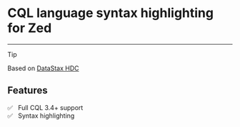 # CQL language syntax highlighting for Zed 

----------------------------------------
>[!TIP]
> Based on [DataStax HDC](https://docs.datastax.com/en/cql/hcd/reference/cql-reference-about.html)

## Features

✅ &nbsp; Full CQL 3.4+ support  
✅ &nbsp; Syntax highlighting  
